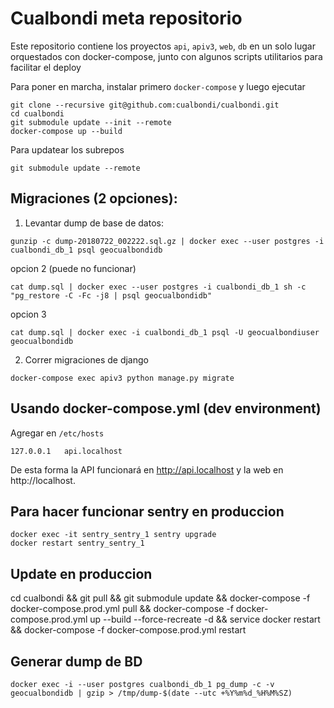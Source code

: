 # Cualbondi meta repositorio

Este repositorio contiene los proyectos `api`, `apiv3`, `web`, `db` en un solo lugar orquestados con docker-compose, junto con algunos scripts utilitarios para facilitar el deploy

Para poner en marcha, instalar primero `docker-compose` y luego ejecutar

    git clone --recursive git@github.com:cualbondi/cualbondi.git
    cd cualbondi
    git submodule update --init --remote
    docker-compose up --build

Para updatear los subrepos

    git submodule update --remote

## Migraciones (2 opciones):

1. Levantar dump de base de datos:

`gunzip -c dump-20180722_002222.sql.gz | docker exec --user postgres -i cualbondi_db_1 psql geocualbondidb`

opcion 2 (puede no funcionar)

`cat dump.sql | docker exec --user postgres -i cualbondi_db_1 sh -c "pg_restore -C -Fc -j8 | psql geocualbondidb"`

opcion 3

`cat dump.sql | docker exec -i cualbondi_db_1 psql -U geocualbondiuser geocualbondidb`


2. Correr migraciones de django

`docker-compose exec apiv3 python manage.py migrate`

## Usando docker-compose.yml (dev environment)

Agregar en `/etc/hosts`

```
127.0.0.1   api.localhost
```

De esta forma la API funcionará en http://api.localhost y la web en http://localhost.


## Para hacer funcionar sentry en produccion

    docker exec -it sentry_sentry_1 sentry upgrade
    docker restart sentry_sentry_1

## Update en produccion

  cd cualbondi && git pull && git submodule update && docker-compose -f docker-compose.prod.yml pull && docker-compose -f docker-compose.prod.yml up --build --force-recreate -d && service docker restart && docker-compose -f docker-compose.prod.yml restart

## Generar dump de BD

`docker exec -i --user postgres cualbondi_db_1 pg_dump -c -v geocualbondidb | gzip > /tmp/dump-$(date --utc +%Y%m%d_%H%M%SZ)`
